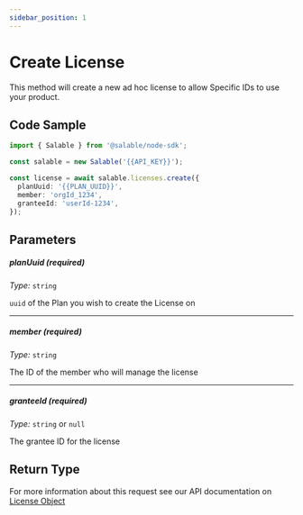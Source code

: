 ```yaml
---
sidebar_position: 1
---
```


# Create License

This method will create a new ad hoc license to allow Specific IDs to use your product.

## Code Sample

```typescript
import { Salable } from '@salable/node-sdk';

const salable = new Salable('{{API_KEY}}');

const license = await salable.licenses.create({
  planUuid: '{{PLAN_UUID}}',
  member: 'orgId_1234',
  granteeId: 'userId-1234',
});
```

## Parameters

##### planUuid (_required_)

_Type:_ `string`

`uuid` of the Plan you wish to create the License on

---

##### member (_required_)

_Type:_ `string`

The ID of the member who will manage the license

---

##### granteeId (_required_)

_Type:_ `string` or `null`

The grantee ID for the license

## Return Type

For more information about this request see our API documentation on [License Object](https://docs.salable.app/api#tag/Licenses/operation/getLicenseByUuid)
